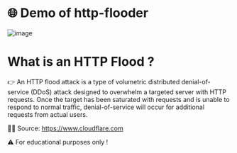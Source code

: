 # 🌐 Demo of http-flooder

![image](https://user-images.githubusercontent.com/92758195/140641241-8f37ff5a-9f1b-4f0d-8058-8828b6bda607.png)

# What is an HTTP Flood ?

👉 An HTTP flood attack is a type of volumetric distributed denial-of-service (DDoS) attack designed to overwhelm a targeted server with HTTP requests. Once the target has been saturated with requests and is unable to respond to normal traffic, denial-of-service will occur for additional requests from actual users.

🐱‍💻 Source: https://www.cloudflare.com

⚠️ For educational purposes only !
